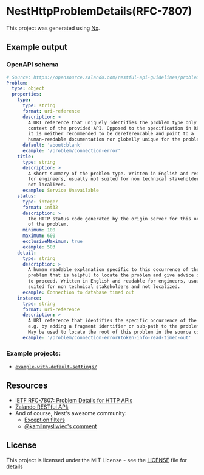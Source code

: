# NestHttpProblemDetails(RFC-7807)

This project was generated using [Nx](https://nx.dev).

## Example output

### OpenAPI schema

```yml
# Source: https://opensource.zalando.com/restful-api-guidelines/problem-1.0.1.yaml
Problem:
  type: object
  properties:
    type:
      type: string
      format: uri-reference
      description: >
        A URI reference that uniquely identifies the problem type only in the
        context of the provided API. Opposed to the specification in RFC-7807,
        it is neither recommended to be dereferencable and point to a
        human-readable documentation nor globally unique for the problem type.
      default: 'about:blank'
      example: '/problem/connection-error'
    title:
      type: string
      description: >
        A short summary of the problem type. Written in English and readable
        for engineers, usually not suited for non technical stakeholders and
        not localized.
      example: Service Unavailable
    status:
      type: integer
      format: int32
      description: >
        The HTTP status code generated by the origin server for this occurrence
        of the problem.
      minimum: 100
      maximum: 600
      exclusiveMaximum: true
      example: 503
    detail:
      type: string
      description: >
        A human readable explanation specific to this occurrence of the
        problem that is helpful to locate the problem and give advice on how
        to proceed. Written in English and readable for engineers, usually not
        suited for non technical stakeholders and not localized.
      example: Connection to database timed out
    instance:
      type: string
      format: uri-reference
      description: >
        A URI reference that identifies the specific occurrence of the problem,
        e.g. by adding a fragment identifier or sub-path to the problem type.
        May be used to locate the root of this problem in the source code.
      example: '/problem/connection-error#token-info-read-timed-out'
```

### Example projects:

- [`example-with-default-settings/`](./examples/example-with-default-settings/)

## Resources

- [IETF RFC-7807: Problem Details for HTTP APIs](https://datatracker.ietf.org/doc/html/rfc7807)
- [Zalando RESTful API:](https://opensource.zalando.com/restful-api-guidelines/#176)
- And of course, Nest's awesome community:
  - [Exception filters](https://docs.nestjs.com/exception-filters#exception-filters-1)
  - [@kamilmysliwiec's comment](https://github.com/nestjs/nest/issues/2953#issuecomment-531678153)

## License

This project is licensed under the MIT License - see the [LICENSE](./LICENSE) file for details

